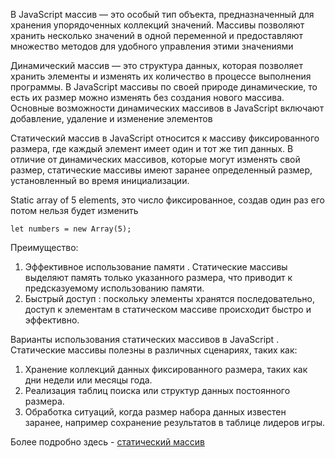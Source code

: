 В JavaScript массив — это особый тип объекта, предназначенный для хранения упорядоченных коллекций значений. Массивы позволяют хранить несколько значений в одной переменной и предоставляют множество методов для удобного управления этими значениями

Динамический массив — это структура данных, которая позволяет хранить элементы и изменять их количество в процессе выполнения программы. 
В JavaScript массивы по своей природе динамические, то есть их размер можно изменять без создания нового массива. 
Основные возможности динамических массивов в JavaScript включают добавление, удаление и изменение элементов

Статический массив в JavaScript относится к массиву фиксированного размера, где каждый элемент имеет один и тот же тип данных. В отличие от динамических массивов, 
которые могут изменять свой размер, статические массивы имеют заранее определенный 
размер, установленный во время инициализации.

Static array of 5 elements, это число фиксированное, создав один раз его потом нельзя 
будет изменить
```
let numbers = new Array(5);
```

Преимущество: 
1. Эффективное использование памяти . Статические массивы выделяют память только 
указанного размера, что приводит к предсказуемому использованию памяти.
2. Быстрый доступ : поскольку элементы хранятся последовательно, доступ к элементам 
в статическом массиве происходит быстро и эффективно.

Варианты использования статических массивов в JavaScript . Статические массивы полезны в различных сценариях, таких как:

1. Хранение коллекций данных фиксированного размера, таких как дни недели или месяцы года.
2. Реализация таблиц поиска или структур данных постоянного размера.
3. Обработка ситуаций, когда размер набора данных известен заранее, например сохранение результатов в таблице лидеров игры.

Более подробно здесь - [статический массив](https://medium.com/@manharsh1998/exploring-static-arrays-in-javascript-a-fundamental-data-structure-d401e437610f)